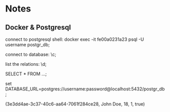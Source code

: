 # Notes 

## Docker & Postgresql

connect to postgresql shell: docker exec -it fe00a0231a23 psql -U username postgr_db;

connect to database: \c;

list the relations: \d;

SELECT * FROM ...;

set DATABASE_URL=postgres://username:password@localhost:5432/postgr_db;

(3e3dd4ae-3c37-40c6-aa64-7061f284ce28, John Doe, 18, 1, true)
